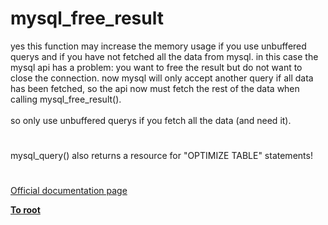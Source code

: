 # mysql_free_result



yes this function may increase the memory usage if you use unbuffered querys and if you have not fetched all the data from mysql. in this case the mysql api has a problem: you want to free the result but do not want to close the connection. now mysql will only accept another query if all data has been fetched, so the api now must fetch the rest of the data when calling mysql_free_result().<br><br>so only use unbuffered querys if you fetch all the data (and need it).  

#

mysql_query() also returns a resource for "OPTIMIZE TABLE" statements!  

#

[Official documentation page](https://www.php.net/manual/en/function.mysql-free-result.php)

**[To root](/README.md)**